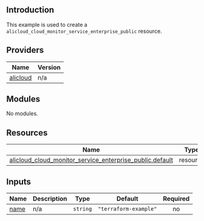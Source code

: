 <!-- BEGIN_TF_DOCS -->
## Introduction

This example is used to create a `alicloud_cloud_monitor_service_enterprise_public` resource.

## Providers

| Name | Version |
|------|---------|
| <a name="provider_alicloud"></a> [alicloud](#provider\_alicloud) | n/a |

## Modules

No modules.

## Resources

| Name | Type |
|------|------|
| [alicloud_cloud_monitor_service_enterprise_public.default](https://registry.terraform.io/providers/aliyun/alicloud/latest/docs/resources/cloud_monitor_service_enterprise_public) | resource |

## Inputs

| Name | Description | Type | Default | Required |
|------|-------------|------|---------|:--------:|
| <a name="input_name"></a> [name](#input\_name) | n/a | `string` | `"terraform-example"` | no |
<!-- END_TF_DOCS -->    